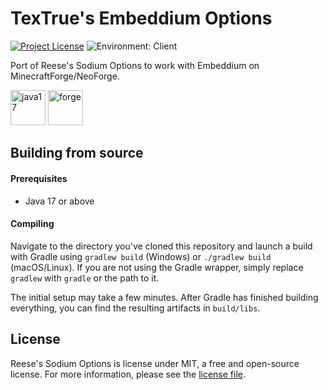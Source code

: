 # TexTrue's Embeddium Options

[![Project License](https://img.shields.io/github/license/FlashyReese/reeses-sodium-options?style=flat-square)](LICENSE)
![Environment: Client](https://img.shields.io/badge/environment-client-1976d2?style=flat-square)

Port of Reese's Sodium Options to work with Embeddium on MinecraftForge/NeoForge.

<img alt="java17" height="56" src="https://cdn.jsdelivr.net/npm/@intergrav/devins-badges@3/assets/cozy/built-with/java17_vector.svg">

<img alt="forge" height="56" src="https://cdn.jsdelivr.net/npm/@intergrav/devins-badges@3/assets/cozy/supported/forge_vector.svg">

## Building from source

#### Prerequisites

- Java 17 or above

#### Compiling

Navigate to the directory you've cloned this repository and launch a build with Gradle using `gradlew build` (Windows)
or `./gradlew build` (macOS/Linux). If you are not using the Gradle wrapper, simply replace `gradlew` with `gradle`
or the path to it.

The initial setup may take a few minutes. After Gradle has finished building everything, you can find the resulting
artifacts in `build/libs`.

## License

Reese's Sodium Options is license under MIT, a free and open-source license. For more information, please see the
[license file](LICENSE).
